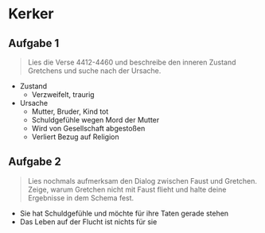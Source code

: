 # Kerker

## Aufgabe 1

> Lies die Verse 4412-4460 und beschreibe den inneren Zustand Gretchens und suche nach der Ursache.

- Zustand
    - Verzweifelt, traurig
- Ursache
  - Mutter, Bruder, Kind tot
  - Schuldgefühle wegen Mord der Mutter
  - Wird von Gesellschaft abgestoßen
  - Verliert Bezug auf Religion

## Aufgabe 2

> Lies nochmals aufmerksam den Dialog zwischen Faust und Gretchen. Zeige, warum Gretchen nicht mit Faust flieht und halte deine Ergebnisse in dem Schema fest.

- Sie hat Schuldgefühle und möchte für ihre Taten gerade stehen
- Das Leben auf der Flucht ist nichts für sie
